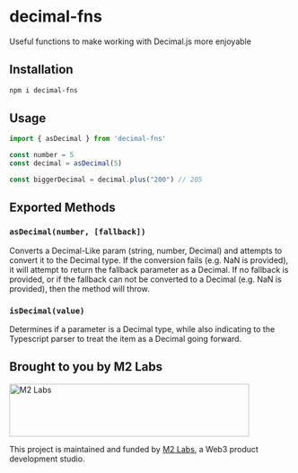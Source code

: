 # decimal-fns

Useful functions to make working with Decimal.js more enjoyable

## Installation

```sh
npm i decimal-fns
```

## Usage

```ts
import { asDecimal } from 'decimal-fns'

const number = 5
const decimal = asDecimal(5)

const biggerDecimal = decimal.plus("200") // 205
```

## Exported Methods

### `asDecimal(number, [fallback])`

Converts a Decimal-Like param (string, number, Decimal) and attempts to convert it to the Decimal type. If the conversion fails (e.g. NaN is provided), it will attempt to return the fallback parameter as a Decimal. If no fallback is provided, or if the fallback can not be converted to a Decimal (e.g. NaN is provided), then the method will throw.

### `isDecimal(value)`

 Determines if a parameter is a Decimal type, while also indicating to the Typescript parser to treat the item as a Decimal going forward.

## Brought to you by M2 Labs

<img src="https://m2.xyz/github.png" alt="M2 Labs" width="427" height="94" />

This project is maintained and funded by [M2 Labs](https://m2.xyz), a Web3
product development studio.
